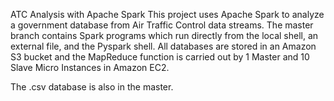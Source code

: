 ATC Analysis with Apache Spark
This project uses Apache Spark to analyze a government database from Air Traffic Control data streams. The master branch contains Spark programs which run directly from the local shell, an external file, and the Pyspark shell. All databases are stored in an Amazon S3 bucket and the MapReduce function is carried out by 1 Master and 10 Slave Micro Instances in Amazon EC2.

The .csv database is also in the master.
